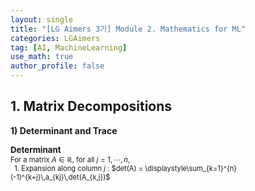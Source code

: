 ```yaml
---
layout: single
title: "[LG Aimers 3기] Module 2. Mathematics for ML"
categories: LGAimers
tag: [AI, MachineLearning]
use_math: true
author_profile: false
---
```


## 1. Matrix Decompositions
<span> **1) Determinant and Trace**</span>  

<span style="font-size:95%">**Determinant**</span>  
<span style="font-size:80%">
For a matrix $A\in \mathbb{R}$, for all $j = 1, \cdots ,n$,  
&nbsp;&nbsp;1. Expansion along column $j$ : $det(A) = \displaystyle\sum_{k=1}^{n} (-1)^{k+j}\,a_{kj}\,det(A_{k,j})$</span>

